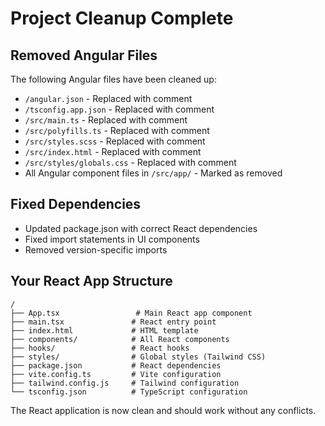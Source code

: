 # Project Cleanup Complete

## Removed Angular Files
The following Angular files have been cleaned up:
- `/angular.json` - Replaced with comment
- `/tsconfig.app.json` - Replaced with comment
- `/src/main.ts` - Replaced with comment
- `/src/polyfills.ts` - Replaced with comment  
- `/src/styles.scss` - Replaced with comment
- `/src/index.html` - Replaced with comment
- `/src/styles/globals.css` - Replaced with comment
- All Angular component files in `/src/app/` - Marked as removed

## Fixed Dependencies
- Updated package.json with correct React dependencies
- Fixed import statements in UI components
- Removed version-specific imports

## Your React App Structure
```
/
├── App.tsx                 # Main React app component
├── main.tsx               # React entry point
├── index.html             # HTML template
├── components/            # All React components
├── hooks/                 # React hooks
├── styles/                # Global styles (Tailwind CSS)
├── package.json           # React dependencies
├── vite.config.ts         # Vite configuration
├── tailwind.config.js     # Tailwind configuration
└── tsconfig.json          # TypeScript configuration
```

The React application is now clean and should work without any conflicts.